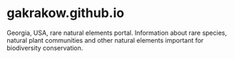 # gakrakow.github.io

Georgia, USA, rare natural elements portal. Information about rare species, natural plant communities and other natural elements important for biodiversity conservation. 
